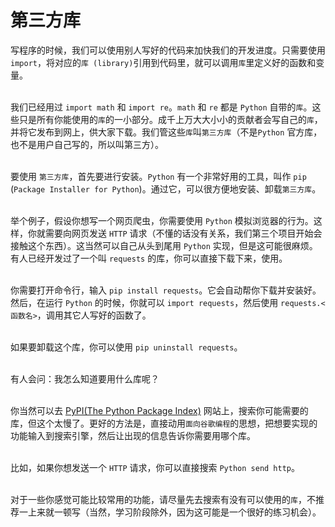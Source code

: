 # 第三方库

写程序的时候，我们可以使用别人写好的代码来加快我们的开发进度。只需要使用 `import`，将对应的`库 (library)`引用到代码里，就可以调用`库`里定义好的函数和变量。  
<br>

我们已经用过 `import math` 和 `import re`。`math` 和 `re` 都是 `Python` 自带的`库`。这些只是所有你能使用的`库`的一小部分。成千上万大大小小的贡献者会写自己的`库`，并将它发布到网上，供大家下载。我们管这些`库`叫`第三方库`（不是`Python` 官方库，也不是用户自己写的，所以叫第三方）。  
<br>

要使用 `第三方库`，首先要进行安装。`Python` 有一个非常好用的工具，叫作 `pip` (`Package Installer for Python`)。通过它，可以很方便地安装、卸载`第三方库`。  
<br>

举个例子，假设你想写一个网页爬虫，你需要使用 `Python` 模拟浏览器的行为。这样，你就需要向网页发送 `HTTP` 请求（不懂的话没有关系，我们第三个项目开始会接触这个东西）。这当然可以自己从头到尾用 `Python` 实现，但是这可能很麻烦。有人已经开发过了一个叫 `requests` 的库，你可以直接下载下来，使用。  
<br>

你需要打开命令行，输入 `pip install requests`。它会自动帮你下载并安装好。然后，在运行 `Python` 的时候，你就可以 `import requests`，然后使用 `requests.<函数名>`，调用其它人写好的函数了。  
<br>

如果要卸载这个库，你可以使用 `pip uninstall requests`。  
<br>

有人会问：我怎么知道要用什么库呢？  
<br>

你当然可以去 [PyPI(The Python Package Index)](https://pypi.org/) 网站上，搜索你可能需要的库，但这个太慢了。更好的方法是，直接动用`面向谷歌编程`的思想，把想要实现的功能输入到搜索引擎，然后让出现的信息告诉你需要用哪个库。   
<br>

比如，如果你想发送一个 `HTTP` 请求，你可以直接搜索 `Python send http`。  
<br>

对于一些你感觉可能比较常用的功能，请尽量先去搜索有没有可以使用的`库`，不推荐一上来就一顿写（当然，学习阶段除外，因为这可能是一个很好的练习机会）。
